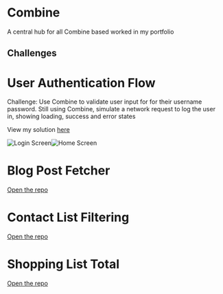 # Combine
A central hub for all Combine based worked in my portfolio


## Challenges

# User Authentication Flow
Challenge: Use Combine to validate user input for for their username password. Still using Combine, simulate a network request to log the user in, showing loading, success and error states

View my solution [here](https://github.com/MattHeaney23/UserAuthenticationFlow-Combine)

![Login Screen](https://github.com/MattHeaney23/Combine/assets/129856192/7a387266-a17d-41ef-afe3-a0418b5f2b48)![Home Screen](https://github.com/MattHeaney23/Combine/assets/129856192/b7d59191-54f7-4d56-a57c-dfcd9d01d422)


# Blog Post Fetcher
[Open the repo](https://github.com/MattHeaney23/BlogPostFetcher-Combine)

# Contact List Filtering
[Open the repo](https://github.com/MattHeaney23/ContactListFiltering-Combine)

# Shopping List Total
[Open the repo](https://github.com/MattHeaney23/ShoppingCart-Combine)
